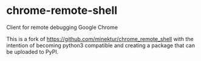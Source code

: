 # chrome-remote-shell
Client for remote debugging Google Chrome

This is a fork of https://github.com/minektur/chrome_remote_shell with the
intention of becoming python3 compatible and creating a package that can be
uploaded to PyPI.
